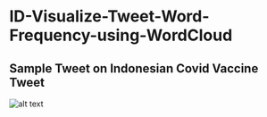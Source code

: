 # ID-Visualize-Tweet-Word-Frequency-using-WordCloud
## Sample Tweet on Indonesian Covid Vaccine Tweet

![alt text](https://github.com/hanifabd/ID-Visualize-Tweet-Word-Frequency-using-WordCloud/blob/main/(ID)%20Twitter%20Word%20Frequency%20Vizualisation%20using%20Word%20Cloud.png)
